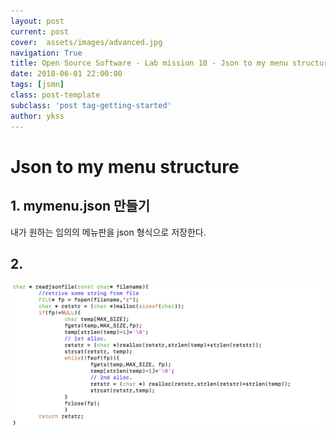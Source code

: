 ```yaml
---
layout: post
current: post
cover:  assets/images/advanced.jpg
navigation: True
title: Open Source Software - Lab mission 10 - Json to my menu structure
date: 2018-06-01 22:00:00
tags: [jsmn]
class: post-template
subclass: 'post tag-getting-started'
author: ykss
---
```


# Json to my menu structure

## 1. mymenu.json 만들기 
 
내가 원하는 임의의 메뉴판을 json 형식으로 저장한다.


## 2. 

![lab9_5](/assets/images/lab9_5.png)
